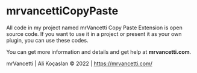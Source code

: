 # mrvancettiCopyPaste

All code in my project named mrVancetti Copy Paste Extension is open source code. If you want to use it in a project or present it as your own plugin, you can use these codes.

You can get more information and details and get help at **mrvancetti.com**.

mrVancetti | Ali Koçaslan
© 2022 | https://mrvancetti.com/
